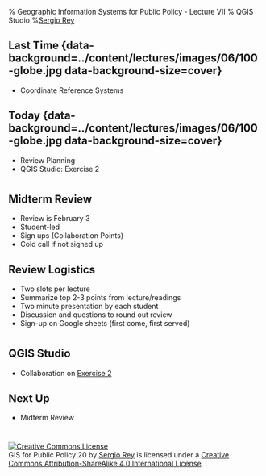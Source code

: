 % Geographic Information Systems for Public Policy - Lecture VII
% QGIS Studio 
%[Sergio Rey](http://sergrey.org)


## Last Time {data-background=../content/lectures/images/06/100-globe.jpg data-background-size=cover}


- Coordinate Reference Systems


## Today {data-background=../content/lectures/images/06/100-globe.jpg data-background-size=cover}


<ul>
<li class="fragment"> Review Planning </li>
<li class="fragment"> QGIS Studio: Exercise 2 </li>
</ul>

# 
## Midterm Review

<ul>
<li class="fragment">Review is February 3 </li>
<li class="fragment">Student-led</li>
<li class="fragment">Sign ups (Collaboration Points) </li>
<li class="fragment">Cold call if not signed up</li>
</ul>

## Review Logistics

<ul>
<li class="fragment"> Two slots per lecture</li>
<li class="fragment"> Summarize top 2-3 points from lecture/readings  </li>
<li class="fragment"> Two minute presentation by each student </li>
<li class="fragment"> Discussion and questions to round out review </li>
<li class="fragment"> Sign-up on Google sheets (first come, first served)</li>

</ul>

#
## QGIS Studio

- Collaboration on [Exercise 2](https://sergerey.org/gis4pp20/exercises/#exer2)




## Next Up
- Midterm Review

#
<a rel="license" href="http://creativecommons.org/licenses/by-sa/4.0/"><img alt="Creative Commons License" style="border-width:0" src="https://i.creativecommons.org/l/by-sa/4.0/88x31.png" /></a><br /><span xmlns:dct="http://purl.org/dc/terms/" property="dct:title">GIS for Public Policy'20</span> by <a xmlns:cc="http://creativecommons.org/ns#" href="http://sergerey.org" property="cc:attributionName" rel="cc:attributionURL">Sergio Rey</a> is licensed under a <a rel="license" href="http://creativecommons.org/licenses/by-sa/4.0/">Creative Commons Attribution-ShareAlike 4.0 International License</a>.


